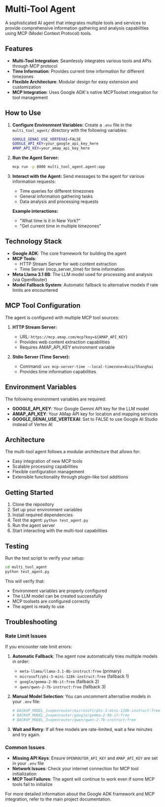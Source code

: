 # Multi-Tool Agent

A sophisticated AI agent that integrates multiple tools and services to provide comprehensive information gathering and analysis capabilities using MCP (Model Context Protocol) tools.

## Features

* **Multi-Tool Integration**: Seamlessly integrates various tools and APIs through MCP protocol
* **Time Information**: Provides current time information for different timezones
* **Flexible Architecture**: Modular design for easy extension and customization
* **MCP Integration**: Uses Google ADK's native MCPToolset integration for tool management

## How to Use

1. **Configure Environment Variables:**
   Create a `.env` file in the `multi_tool_agent/` directory with the following variables:
   ```bash
   GOOGLE_GENAI_USE_VERTEXAI=FALSE
   GOOGLE_API_KEY=your_google_api_key_here
   AMAP_API_KEY=your_amap_api_key_here
   ```

2. **Run the Agent Server:**
   ```bash
   mcp run -p 8000 multi_tool_agent.agent:app
   ```

3. **Interact with the Agent:**
   Send messages to the agent for various information requests:
   * Time queries for different timezones
   * General information gathering tasks
   * Data analysis and processing requests

   **Example interactions:**
   * "What time is it in New York?"
   * "Get current time in multiple timezones"

## Technology Stack

* **Google ADK**: The core framework for building the agent
* **MCP Tools**: 
  * HTTP Stream Server for web content extraction
  * Time Server (mcp_server_time) for time information
* **Meta Llama 3.1 8B**: The LLM model used for processing and analysis (via OpenRouter)
* **Model Fallback System**: Automatic fallback to alternative models if rate limits are encountered

## MCP Tool Configuration

The agent is configured with multiple MCP tool sources:

1. **HTTP Stream Server:**
   * URL: `https://mcp.amap.com/mcp?key=${AMAP_API_KEY}`
   * Provides web content extraction capabilities
   * Requires AMAP_API_KEY environment variable

2. **Stdio Server (Time Server):**
   * Command: `uvx mcp-server-time --local-timezone=Asia/Shanghai`
   * Provides time information capabilities

## Environment Variables

The following environment variables are required:

* **GOOGLE_API_KEY**: Your Google Gemini API key for the LLM model
* **AMAP_API_KEY**: Your AMap API key for location and mapping services
* **GOOGLE_GENAI_USE_VERTEXAI**: Set to FALSE to use Google AI Studio instead of Vertex AI

## Architecture

The multi-tool agent follows a modular architecture that allows for:

* Easy integration of new MCP tools
* Scalable processing capabilities
* Flexible configuration management
* Extensible functionality through plugin-like tool additions

## Getting Started

1. Clone the repository
2. Set up your environment variables
3. Install required dependencies
4. Test the agent: `python test_agent.py`
5. Run the agent server
6. Start interacting with the multi-tool capabilities

## Testing

Run the test script to verify your setup:

```bash
cd multi_tool_agent
python test_agent.py
```

This will verify that:
- Environment variables are properly configured
- The LLM model can be created successfully
- MCP toolsets are configured correctly
- The agent is ready to use

## Troubleshooting

### Rate Limit Issues
If you encounter rate limit errors:

1. **Automatic Fallback**: The agent now automatically tries multiple models in order:
   - `meta-llama/llama-3.1-8b-instruct:free` (primary)
   - `microsoft/phi-3-mini-128k-instruct:free` (fallback 1)
   - `google/gemma-2-9b-it:free` (fallback 2)
   - `qwen/qwen-2-7b-instruct:free` (fallback 3)

2. **Manual Model Selection**: You can uncomment alternative models in your `.env` file:
   ```bash
   # BACKUP_MODEL_1=openrouter/microsoft/phi-3-mini-128k-instruct:free
   # BACKUP_MODEL_2=openrouter/google/gemma-2-9b-it:free
   # BACKUP_MODEL_3=openrouter/qwen/qwen-2-7b-instruct:free
   ```

3. **Wait and Retry**: If all free models are rate-limited, wait a few minutes and try again.

### Common Issues
- **Missing API Keys**: Ensure `OPENROUTER_API_KEY` and `AMAP_API_KEY` are set in your `.env` file
- **Network Issues**: Check your internet connection for MCP tool initialization
- **MCP Tool Failures**: The agent will continue to work even if some MCP tools fail to initialize

For more detailed information about the Google ADK framework and MCP integration, refer to the main project documentation.
